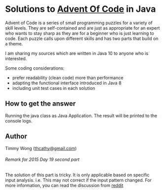 # Solutions to [Advent Of Code](http://adventofcode.com/) in Java

Advent of Code is a series of small programming puzzles for a variety of skill levels. They are self-contained and are just as appropriate for an expert who wants to stay sharp as they are for a beginner who is just learning to code. Each puzzle calls upon different skills and has two parts that build on a theme.

I am sharing my sources which are written in Java 10 to anyone who is interested.

Some coding considerations:

  * prefer readability (clean code) more than performance 
  * adapting the functional interface introduced in Java 8
  * including unit test cases in each solution

## How to get the answer

Running the java class as Java Application. The result will be printed to the console logs.

## Author

Timmy Wong (thcathy@gmail.com)

###### Remark for 2015 Day 19 second part

The solution of this part is tricky. It is only applicable based on specific input analysis. i.e. This may not correct if the input pattern changed.
For more information, you can read the discussion from [reddit](https://www.reddit.com/r/adventofcode/comments/3xflz8/day_19_solutions/)
